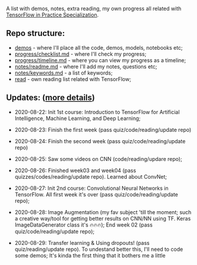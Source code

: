 A list with demos, notes, extra reading, my own progress all related with [TensorFlow in Practice Specialization](https://www.coursera.org/specializations/tensorflow-in-practice). 

## Repo structure:

- [demos](demos/)  - where I'll place all the code, demos, models, notebooks etc;
- [progress/checklist.md](progress/checklist.md) - where I'll check my progress;
- [progress/timeline.md](progress/timeline.md) - where you can view my progress as a timeline;
- [notes/readme.md](notes/) - where I'll add my notes, questions etc;
- [notes/keywords.md](notes/keywords.md) - a list of keywords;
- [read](read/)  - own reading list related with TensorFlow;


## Updates: ([more details](progress/timeline.md))
- 2020-08-22: Init 1st course: Introduction to TensorFlow for Artificial Intelligence, Machine Learning, and Deep Learning;

- 2020-08-23: Finish the first week (pass quiz/code/reading/update repo)

- 2020-08-24: Finish the second week (pass quiz/code/reading/update repo)

- 2020-08-25: Saw some videos on CNN (code/reading/updare repo);

- 2020-08-26: Finished week03 and week04 (pass quizzes/codes/reading/update repo). Learned about ConvNet;

- 2020-08-27: Init 2nd course: Convolutional Neural Networks in TensorFlow. All first week it's over (pass quiz/code/reading/update repo);

- 2020-08-28: Image Augmentation (my fav subject 'till the moment; such a creative way/tool for getting better results on CNN/NN using TF. Keras ImageDataGenerator class it's 🔥🔥🔥); End week 02 (pass quiz/code/reading/update repo);

- 2020-08-29: Transfer learning & Using dropouts! (pass quiz/reading/update repo). To undestand better this, I'll need to code some demos; It's kinda the first thing that it bothers me a little





